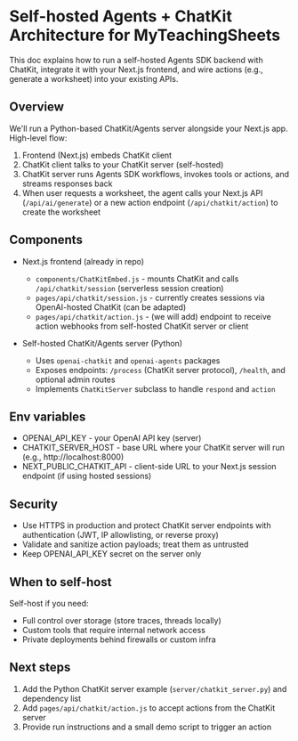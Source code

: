 # Self-hosted Agents + ChatKit Architecture for MyTeachingSheets

This doc explains how to run a self-hosted Agents SDK backend with ChatKit, integrate it with your Next.js frontend, and wire actions (e.g., generate a worksheet) into your existing APIs.

Overview
--------
We'll run a Python-based ChatKit/Agents server alongside your Next.js app. High-level flow:

1. Frontend (Next.js) embeds ChatKit client
2. ChatKit client talks to your ChatKit server (self-hosted)
3. ChatKit server runs Agents SDK workflows, invokes tools or actions, and streams responses back
4. When user requests a worksheet, the agent calls your Next.js API (`/api/ai/generate`) or a new action endpoint (`/api/chatkit/action`) to create the worksheet

Components
----------
- Next.js frontend (already in repo)
  - `components/ChatKitEmbed.js` - mounts ChatKit and calls `/api/chatkit/session` (serverless session creation)
  - `pages/api/chatkit/session.js` - currently creates sessions via OpenAI-hosted ChatKit (can be adapted)
  - `pages/api/chatkit/action.js` - (we will add) endpoint to receive action webhooks from self-hosted ChatKit server or client

- Self-hosted ChatKit/Agents server (Python)
  - Uses `openai-chatkit` and `openai-agents` packages
  - Exposes endpoints: `/process` (ChatKit server protocol), `/health`, and optional admin routes
  - Implements `ChatKitServer` subclass to handle `respond` and `action`

Env variables
-------------
- OPENAI_API_KEY - your OpenAI API key (server)
- CHATKIT_SERVER_HOST - base URL where your ChatKit server will run (e.g., http://localhost:8000)
- NEXT_PUBLIC_CHATKIT_API - client-side URL to your Next.js session endpoint (if using hosted sessions)

Security
--------
- Use HTTPS in production and protect ChatKit server endpoints with authentication (JWT, IP allowlisting, or reverse proxy)
- Validate and sanitize action payloads; treat them as untrusted
- Keep OPENAI_API_KEY secret on the server only

When to self-host
-----------------
Self-host if you need:
- Full control over storage (store traces, threads locally)
- Custom tools that require internal network access
- Private deployments behind firewalls or custom infra

Next steps
----------
1. Add the Python ChatKit server example (`server/chatkit_server.py`) and dependency list
2. Add `pages/api/chatkit/action.js` to accept actions from the ChatKit server
3. Provide run instructions and a small demo script to trigger an action

